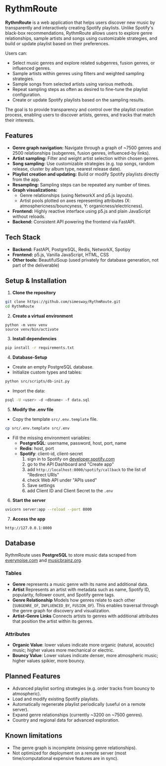 # RythmRoute

**RythmRoute** is a web application that helps users discover new music by transparently and interactively creating Spotify playlists. Unlike Spotify's black-box recommendations, RythmRoute allows users to explore genre relationships, sample artists and songs using customizable strategies, and build or update playlist based on their preferences.

Users can:
- Select music genres and explore related subgenres, fusion genres, or influenced genres.
- Sample artists within genres using filters and weighted sampling strategies.
- Sample songs from selected artists using various methods.
- Repeat sampling steps as often as desired to fine-tune the playlist configuration.
- Create or update Spotify playlists based on the sampling results.

The goal is to provide transparency and control over the playlist creation process, enabling users to discover artists, genres, and tracks that match their interests.

## Features

- **Genre graph navigation:** Navigate through a graph of ~7500 genres and 2500 relationships (subgenres, fusion genres, influenced-by links).
- **Artist sampling:** Filter and weight artist selection within chosen genres.
- **Song sampling:** Use customizable strategies (e.g. top songs, random release, cluster by album type, nearest release date).
- **Playlist creation and updating:** Build or modify Spotify playlists directly from the app.
- **Resampling:** Sampling steps can be repeated any number of times.
- **Graph visualizations:** 
  - Genre relationships (using NetworkX and p5.js layouts).
  - Artist pools plotted on axes representing attributes (X: atmosphericness/bouncyness, Y: organicness/electricness).
- **Frontend:** Highly reactive interface using p5.js and plain JavaScript without reloads.
- **Backend:** Consistent API powering the frontend via FastAPI.

## Tech Stack

- **Backend:** FastAPI, PostgreSQL, Redis, NetworkX, Spotipy
- **Frontend:** p5.js, Vanilla JavaScript, HTML, CSS
- **Other tools:** BeautifulSoup (used privately for database generation, not part of the deliverable)

## Setup & Installation

1. **Clone the repository**
```bash
git clone https://github.com/simesway/RythmRoute.git
cd RythmRoute
```

2. **Create a virtual environment**
```
python -m venv venv
source venv/bin/activate
```

3. **Install dependencies**
```bash
pip install -r requirements.txt
```

4. **Database-Setup**

- Create an empty PostgreSQL database.
- Initialize custom types and tables:
```bash
python src/scripts/db-init.py
```
- Import the data:
```bash
psql -U <user> -d <dbname> -f data.sql
```

5. **Modify the .env file**
- Copy the template `src/.env.template` file.
```bash
cp src/.env.template src/.env
```
- Fill the missing environment variables:
  - **PostgreSQL**: username, password, host, port, name
  - **Redis**: host, port
  - **Spotify**: client-id, client-secret
    1. sign in to Spotify on [developer.spotify.com](https://developer.spotify.com)
    2. go to the API Dashboard and "Create app"
    3. add `http://localhost:8000/spotify/callback` to the list of "Redirect URIs"
    4. check Web API under "APIs used"
    5. Save settings
    6. add Client ID and Client Secret to the `.env`

6. **Start the server**
```bash
uvicorn server:app --reload --port 8000
```

7. **Access the app**
```url
http://127.0.0.1:8000
```

## Database

RythmRoute uses **PostgreSQL** to store music data scraped from [everynoise.com](https://everynoise.com) and [musicbrainz.org](https://musicbrainz.org).

### Tables
- **Genre** represents a music genre with its name and additional data.
- **Artist** Represents an artist with metadata such as name, Spotify ID, popularity, follower count, and Spotify genre tags.
- **Genre Relationship** Models how genres relate to each other (`SUBGENRE_OF`, `INFLUENCED_BY`, `FUSION_OF`). This enables traversal through the genre graph for discovery and visualization.
- **Artist-Genre Links** Connects artists to genres with additional attributes that position the artist within its genres.

### Attributes
- **Organic Value**: lower values indicate more organic (natural, acoustic) music; higher values more mechanical or electric.
- **Bouncy Value**: Lower values indicate denser, more atmospheric music; higher values spikier, more bouncy.

## Planned Features
- Advanced playlist sorting strategies (e.g. order tracks from bouncy to atmospheric).
- Load and modify existing Spotify playlists.
- Automatically regenerate playlist periodically (useful on a remote server).
- Expand genre relationships (currently ~3200 on ~7500 genres).
- Country and regional data for advanced exploration.

## Known limitations
- The genre graph is incomplete (missing genre relationships).
- Not optimized for deployment on a remote server (most time/computational expensive features are in sync).
